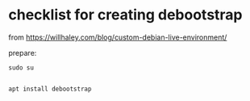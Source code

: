 # checklist for creating debootstrap

from https://willhaley.com/blog/custom-debian-live-environment/

prepare: 
```
sudo su


apt install debootstrap 

```

